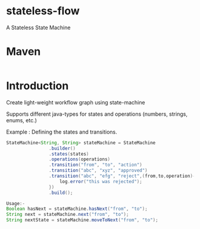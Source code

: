 # stateless-flow
A Stateless State Machine

Maven
=====
```
```

Introduction
============
Create light-weight workflow graph using state-machine

Supports different java-types for states and operations (numbers, strings, enums, etc.)

Example : Defining the states and transitions.
```java
StateMachine<String, String> stateMachine = StateMachine
                .builder()
                .states(states)
                .operations(operations)
                .transition("from", "to", "action")
                .transition("abc", "xyz", "approved")
                .transition("abc", "efg", "reject",(from,to,operation)->{
                    log.error("this was rejected");
                })
                .build();

```

```java
Usage:-
Boolean hasNext = stateMachine.hasNext("from", "to");
String next = stateMachine.next("from", "to");
String nextState = stateMachine.moveToNext("from", "to");
```